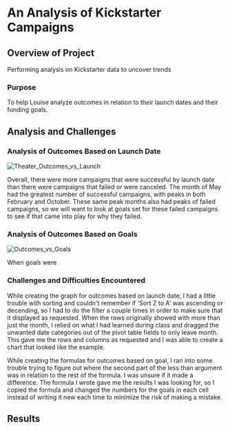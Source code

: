# An Analysis of Kickstarter Campaigns

## Overview of Project
Performing analysis on Kickstarter data to uncover trends

### Purpose
To help Louise analyze outcomes in relation to their launch dates and their funding goals.

## Analysis and Challenges

### Analysis of Outcomes Based on Launch Date
![Theater_Outcomes_vs_Launch](https://user-images.githubusercontent.com/95720986/146844642-0ee54f84-0444-4723-9aef-256f2797374f.png)

Overall, there were more campaigns that were successful by launch date than there were campaigns that failed or were canceled.  The month of May had the greatest number of successful campaigns, with peaks in both February and October.  These same peak months also had peaks of failed campaigns, so we will want to look at goals set for these failed campaigns to see if that came into play for why they failed.

### Analysis of Outcomes Based on Goals
![Outcomes_vs_Goals](https://user-images.githubusercontent.com/95720986/146844618-3000824a-51db-414a-aea0-658cd83d50ca.png)

When goals were 

### Challenges and Difficulties Encountered
While creating the graph for outcomes based on launch date, I had a little trouble with sorting and couldn't remember if 'Sort Z to A' was ascending or decending, so I had to do the filter a couple times in order to make sure that it displayed as requested.  When the rows originally showed with more than just the month, I relied on what I had learned during class and dragged the unwanted date categories out of the pivot table fields to only leave month.  This gave me the rows and columns as requested and I was able to create a chart that looked like the example.

While creating the formulas for outcomes based on goal, I ran into some trouble trying to figure out where the second part of the less than argument was in relation to the rest of the formula.  I was unsure if it made a difference.  The formula I wrote gave me the results I was looking for, so I copied the formula and changed the numbers for the goals in each cell instead of writing it new each time to minimize the risk of making a mistake.

## Results

